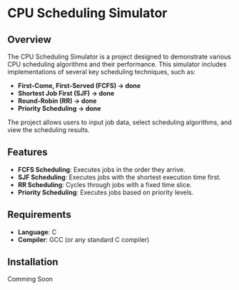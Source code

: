 # CPU Scheduling Simulator

## Overview

The CPU Scheduling Simulator is a project designed to demonstrate various CPU scheduling algorithms and their performance. This simulator includes implementations of several key scheduling techniques, such as:

- **First-Come, First-Served (FCFS) -> done**
- **Shortest Job First (SJF) -> done**
- **Round-Robin (RR) -> done**
- **Priority Scheduling -> done**

The project allows users to input job data, select scheduling algorithms, and view the scheduling results.

## Features

- **FCFS Scheduling**: Executes jobs in the order they arrive.
- **SJF Scheduling**: Executes jobs with the shortest execution time first.
- **RR Scheduling**: Cycles through jobs with a fixed time slice.
- **Priority Scheduling**: Executes jobs based on priority levels.

## Requirements

- **Language**: C
- **Compiler**: GCC (or any standard C compiler)

## Installation

Comming Soon

 
